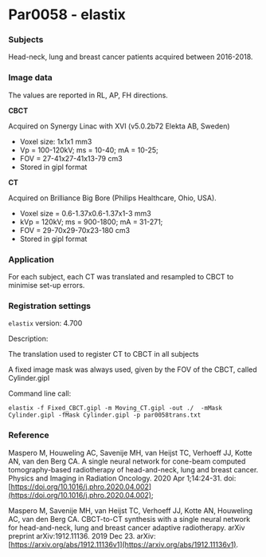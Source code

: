 # Par0058 - elastix

###  Subjects

Head-neck, lung and breast cancer patients acquired between 2016-2018.

###  Image data

The values are reported in RL, AP, FH directions.

**CBCT**

Acquired on Synergy Linac with XVI (v5.0.2b72 Elekta AB, Sweden)

* Voxel size: 1x1x1 mm3
* Vp = 100-120kV; ms = 10-40; mA = 10-25;
* FOV = 27-41x27-41x13-79 cm3
* Stored in gipl format

**CT**

Acquired on Brilliance Big Bore (Philips Healthcare, Ohio, USA).

* Voxel size = 0.6-1.37x0.6-1.37x1-3 mm3
* kVp = 120kV; ms = 900-1800; mA = 31-271;
* FOV = 29-70x29-70x23-180 cm3
* Stored in gipl format

###  Application

For each subject, each CT was translated and resampled to CBCT to minimise set-up errors.

###  Registration settings

`elastix` version: 4.700

Description:

The translation used to register CT to CBCT in all subjects


A fixed image mask was always used, given by the FOV of the CBCT, called Cylinder.gipl

Command line call:


    elastix -f Fixed_CBCT.gipl -m Moving_CT.gipl -out ./  -mMask Cylinder.gipl -fMask Cylinder.gipl -p par0058trans.txt


###  Reference

Maspero M, Houweling AC, Savenije MH, van Heijst TC, Verhoeff JJ, Kotte AN, van den Berg CA. A single neural network for cone-beam computed tomography-based radiotherapy of head-and-neck, lung and breast cancer. Physics and Imaging in Radiation Oncology. 2020 Apr 1;14:24-31. doi:[https://doi.org/10.1016/j.phro.2020.04.002](https://doi.org/10.1016/j.phro.2020.04.002);

Maspero M, Savenije MH, van Heijst TC, Verhoeff JJ, Kotte AN, Houweling AC, van den Berg CA. CBCT-to-CT synthesis with a single neural network for head-and-neck, lung and breast cancer adaptive radiotherapy. arXiv preprint arXiv:1912.11136. 2019 Dec 23. arXiv:[https://arxiv.org/abs/1912.11136v1](https://arxiv.org/abs/1912.11136v1).
